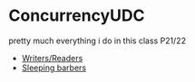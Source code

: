 # ConcurrencyUDC
pretty much everything i do in this class P21/22
- [Writers/Readers](./Readers.md)
- [Sleeping barbers](./Sleeping_barber.md)